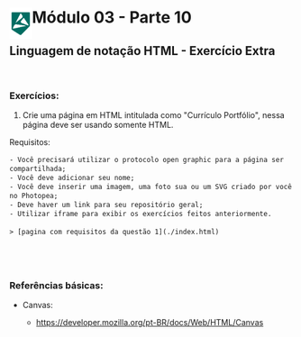 <div display="flex">
    <img src="../assets/alpha-logo.png" width="40px" align="left"/>
    <h1>Módulo 03 - Parte 10</h1>
</div>

## Linguagem de notação HTML - Exercício Extra
&nbsp;
### Exercícios:

1. Crie uma página em HTML intitulada como "Currículo Portfólio", nessa página deve ser usando somente HTML.

Requisitos:

    - Você precisará utilizar o protocolo open graphic para a página ser compartilhada;
    - Você deve adicionar seu nome;
    - Você deve inserir uma imagem, uma foto sua ou um SVG criado por você no Photopea;
    - Deve haver um link para seu repositório geral;
    - Utilizar iframe para exibir os exercícios feitos anteriormente.

    > [pagina com requisitos da questão 1](./index.html)

&nbsp;
---

### Referências básicas:

- Canvas:

    - https://developer.mozilla.org/pt-BR/docs/Web/HTML/Canvas